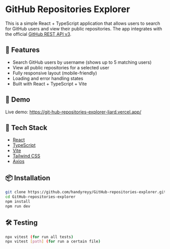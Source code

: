 # GitHub Repositories Explorer

This is a simple React + TypeScript application that allows users to search for GitHub users and view their public repositories. The app integrates with the official [GitHub REST API v3](https://developer.github.com/v3/).

## 🚀 Features

- Search GitHub users by username (shows up to 5 matching users)
- View all public repositories for a selected user
- Fully responsive layout (mobile-friendly)
- Loading and error handling states
- Built with React + TypeScript + Vite

## 📸 Demo

Live demo: https://git-hub-repositories-explorer-liard.vercel.app/

## 🧰 Tech Stack

- [React](https://reactjs.org/)
- [TypeScript](https://www.typescriptlang.org/)
- [Vite](https://vitejs.dev/)
- [Tailwind CSS](https://tailwindcss.com/)
- [Axios](https://axios-http.com/)

## 📦 Installation

```bash
git clone https://github.com/handyreyy/GitHub-repositories-explorer.git
cd GitHub-repositories-explorer
npm install
npm run dev
```

## 🛠️ Testing

```bash
npx vitest (for run all tests)
npx vitest [path] (for run a certain file)
```
